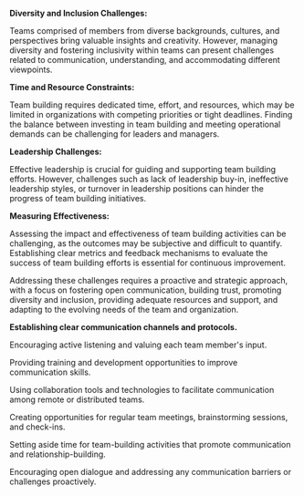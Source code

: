 
**Diversity and Inclusion Challenges:** 

Teams comprised of members from diverse backgrounds, cultures, and perspectives bring valuable insights and creativity. However, managing diversity and fostering inclusivity within teams can present challenges related to communication, understanding, and accommodating different viewpoints.

**Time and Resource Constraints:** 

Team building requires dedicated time, effort, and resources, which may be limited in organizations with competing priorities or tight deadlines. Finding the balance between investing in team building and meeting operational demands can be challenging for leaders and managers.

**Leadership Challenges:** 

Effective leadership is crucial for guiding and supporting team building efforts. However, challenges such as lack of leadership buy-in, ineffective leadership styles, or turnover in leadership positions can hinder the progress of team building initiatives.

**Measuring Effectiveness:** 

Assessing the impact and effectiveness of team building activities can be challenging, as the outcomes may be subjective and difficult to quantify. Establishing clear metrics and feedback mechanisms to evaluate the success of team building efforts is essential for continuous improvement.

Addressing these challenges requires a proactive and strategic approach, with a focus on fostering open communication, building trust, promoting diversity and inclusion, providing adequate resources and support, and adapting to the evolving needs of the team and organization.

**Establishing clear communication channels and protocols.**

Encouraging active listening and valuing each team member's input.

Providing training and development opportunities to improve communication skills.

Using collaboration tools and technologies to facilitate communication among remote or distributed teams.

Creating opportunities for regular team meetings, brainstorming sessions, and check-ins.

Setting aside time for team-building activities that promote communication and relationship-building.

Encouraging open dialogue and addressing any communication barriers or challenges proactively.